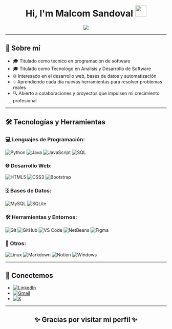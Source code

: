 <h1 align="center"><b>Hi, I'm Malcom Sandoval</b> <img src="https://media.giphy.com/media/hvRJCLFzcasrR4ia7z/giphy.gif" width="35"></h1>

<p align="center">
  <a href="https://github.com/DenverCoder1/readme-typing-svg">
    <img src="https://readme-typing-svg.herokuapp.com?font=Fira+Code&color=00E2A8&size=25&center=true&vCenter=true&width=800&height=100&lines=Bienvenido+a+mi+GitHub!;Desarrollador+técnico,+apasionado+por+aprender;Explorando+el+mundo+del+desarrollo+y+la+tecnología" />
  </a>
</p>

---
## 🙋 **Sobre mí**

- 🎓 Titulado como tecnico en programacion de software
- 🎓 Titulado como Tecnologo en Analisis y Desarrollo de Software
- 🌐 Interesado en el desarrollo web, bases de datos y automatización
- 💡 Aprendiendo cada día nuevas herramientas para resolver problemas reales
- 🔍 Abierto a colaboraciones y proyectos que impulsen mi crecimiento profesional

---

## 🛠️ **Tecnologías y Herramientas**

### 💻 Lenguajes de Programación:
![Python](https://img.shields.io/badge/Python-%2314354C?style=for-the-badge&logo=python&logoColor=white)
![Java](https://img.shields.io/badge/Java-%23ED8B00?style=for-the-badge&logo=java&logoColor=white)
![JavaScript](https://img.shields.io/badge/JavaScript-%23F7DF1E?style=for-the-badge&logo=javascript&logoColor=black)
![SQL](https://img.shields.io/badge/SQL-%2300C7B7?style=for-the-badge&logo=sqlite&logoColor=white)

### 🌐 Desarrollo Web:
![HTML5](https://img.shields.io/badge/HTML5-%23E34F26?style=for-the-badge&logo=html5&logoColor=white)
![CSS3](https://img.shields.io/badge/CSS3-%231572B6?style=for-the-badge&logo=css3&logoColor=white)
![Bootstrap](https://img.shields.io/badge/Bootstrap-%23563D7C?style=for-the-badge&logo=bootstrap&logoColor=white)

### 🗄️ Bases de Datos:
![MySQL](https://img.shields.io/badge/MySQL-%2300f?style=for-the-badge&logo=mysql&logoColor=white)
![SQLite](https://img.shields.io/badge/SQLite-%2307405e?style=for-the-badge&logo=sqlite&logoColor=white)

### 🛠️ Herramientas y Entornos:
![Git](https://img.shields.io/badge/Git-%23F05033?style=for-the-badge&logo=git&logoColor=white)
![GitHub](https://img.shields.io/badge/GitHub-%23121011?style=for-the-badge&logo=github&logoColor=white)
![VS Code](https://img.shields.io/badge/VS%20Code-%23007ACC?style=for-the-badge&logo=visual-studio-code&logoColor=white)
![NetBeans](https://img.shields.io/badge/Apache%20NetBeans-%231A237E?style=for-the-badge&logo=apachenetbeanside&logoColor=white)
![Figma](https://img.shields.io/badge/Figma-%2300C1FF?style=for-the-badge&logo=figma&logoColor=white)


### 🐧 Otros:
![Linux](https://img.shields.io/badge/Linux-%23FCC624?style=for-the-badge&logo=linux&logoColor=black)
![Markdown](https://img.shields.io/badge/Markdown-%23000000.svg?style=for-the-badge&logo=markdown&logoColor=white)
![Notion](https://img.shields.io/badge/Notion-%23000000?style=for-the-badge&logo=notion&logoColor=white)
![Windows](https://img.shields.io/badge/Windows-%230078D6?style=for-the-badge&logo=windows&logoColor=white)


---



## 🤝 **Conectemos**

<div align='left'>

- [![LinkedIn](https://img.shields.io/badge/LinkedIn-MalcomSandoval-blue?style=for-the-badge&logo=linkedin&logoColor=white)]([https://linkedin.com/in/tuusuario](https://www.linkedin.com/in/malcom-sandoval-a6300b2a6/))
- [![Gmail](https://img.shields.io/badge/Gmail-malcomcuriel11@gmail.com-red?style=for-the-badge&logo=gmail&logoColor=white)](mailto:malcomcuriel11@gmail.com)
- [![X](https://img.shields.io/badge/X-@MalcomSand88360-blue?style=for-the-badge&logo=twitter&logoColor=white)](https://x.com/MalcomSand88360)

</div>

---

<div align='center'>

## ✨ Gracias por visitar mi perfil ✨

</div>

